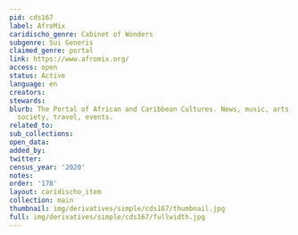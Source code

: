 ```yaml
---
pid: cds167
label: AfroMix
caridischo_genre: Cabinet of Wonders
subgenre: Sui Generis
claimed_genre: portal
link: https://www.afromix.org/
access: open
status: Active
language: en
creators:
stewards:
blurb: The Portal of African and Caribbean Cultures. News, music, arts and culture,
  society, travel, events.
related_to:
sub_collections:
open_data:
added_by:
twitter:
census_year: '2020'
notes:
order: '178'
layout: caridischo_item
collection: main
thumbnail: img/derivatives/simple/cds167/thumbnail.jpg
full: img/derivatives/simple/cds167/fullwidth.jpg
---
```

